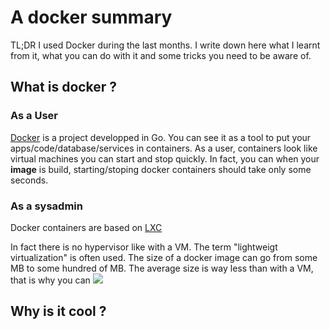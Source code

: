 # A docker summary

TL;DR
I used Docker during the last months. I write down here what I learnt from it, what you can do with it and some tricks you need to be aware of.

## What is docker ?
### As a User
[Docker](https://github.com/moby/moby) is a project developped in Go. You can see it as a tool to put your apps/code/database/services in containers. As a user, containers look like virtual machines you can start and stop quickly. In fact, you can when your **image** is build, starting/stoping docker containers should take only some seconds.

### As a sysadmin
Docker containers are based on [LXC](https://en.wikipedia.org/wiki/LXC)

In fact there is no hypervisor like with a VM. The term "lightweigt virtualization" is often used. The size of a docker image can go from some MB to some hundred of MB. The average size is way less than with a VM, that is why you can 
![](https://raw.githubusercontent.com/Romathonat/vulgaireDevEntries/master/docker/docker_vm.png) 

## Why is it cool ?
